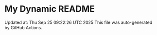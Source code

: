 # My Dynamic README
Updated at: Thu Sep 25 09:22:26 UTC 2025
This file was auto-generated by GitHub Actions.
